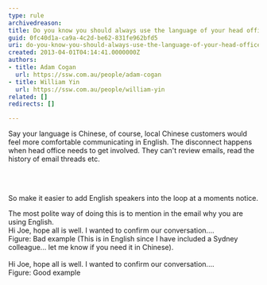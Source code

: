 ```yaml
---
type: rule
archivedreason: 
title: Do you know you should always use the language of your head office? (usually English)
guid: 0fc40d1a-ca9a-4c2d-be62-831fe962bfd5
uri: do-you-know-you-should-always-use-the-language-of-your-head-office-usually-english
created: 2013-04-01T04:14:41.0000000Z
authors:
- title: Adam Cogan
  url: https://ssw.com.au/people/adam-cogan
- title: William Yin
  url: https://ssw.com.au/people/william-yin
related: []
redirects: []

---
```



<p>Say your language is Chinese, of course, local Chinese customers would feel more comfortable communicating in English. The disconnect happens when head office needs to get involved. They can't review emails, read the history of email threads etc.</p>
<br><excerpt class='endintro'></excerpt><br>
<p>​<span>So make it easier to add English speakers into the loop at a moments notice. </span></p><p>The most polite way of doing this is to mention in the email why you are using English. <br><span class="ssw-rteStyle-GreyBox"> Hi Joe, hope all is well. I wanted to confirm our conversation....</span><br><span class="ssw-rteStyle-FigureBad">Figure&#58; Bad example</span><span class="ssw-rteStyle-GreyBox">&#160;(This is in English since I have included a Sydney colleague... let me know if you need it in Chinese).<br><br><span>Hi Joe, hope all is well. I wanted to confirm our conversation....</span></span><br><span class="ssw-rteStyle-FigureGood">Figure&#58; Good example​​​</span></p>


